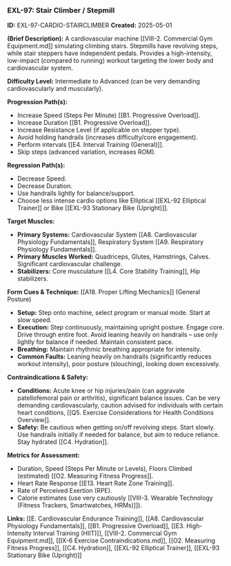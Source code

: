 ### **EXL-97: Stair Climber / Stepmill**

**ID:** EXL-97-CARDIO-STAIRCLIMBER **Created:** 2025-05-01

**(Brief Description):** A cardiovascular machine [[VIII-2. Commercial Gym Equipment.md]] simulating climbing stairs. Stepmills have revolving steps, while stair steppers have independent pedals. Provides a high-intensity, low-impact (compared to running) workout targeting the lower body and cardiovascular system.

**Difficulty Level:** Intermediate to Advanced (can be very demanding cardiovascularly and muscularly).

**Progression Path(s):**

- Increase Speed (Steps Per Minute) [[B1. Progressive Overload]].
- Increase Duration [[B1. Progressive Overload]].
- Increase Resistance Level (if applicable on stepper type).
- Avoid holding handrails (increases difficulty/core engagement).
- Perform intervals [[E4. Interval Training (General)]].
- Skip steps (advanced variation, increases ROM).

**Regression Path(s):**

- Decrease Speed.
- Decrease Duration.
- Use handrails lightly for balance/support.
- Choose less intense cardio options like Elliptical [[EXL-92 Elliptical Trainer]] or Bike [[EXL-93 Stationary Bike (Upright)]].

**Target Muscles:**

- **Primary Systems:** Cardiovascular System [[A8. Cardiovascular Physiology Fundamentals]], Respiratory System [[A9. Respiratory Physiology Fundamentals]].
- **Primary Muscles Worked:** Quadriceps, Glutes, Hamstrings, Calves. Significant cardiovascular challenge.
- **Stabilizers:** Core musculature [[L4. Core Stability Training]], Hip stabilizers.

**Form Cues & Technique:** [[A18. Proper Lifting Mechanics]] (General Posture)

- **Setup:** Step onto machine, select program or manual mode. Start at slow speed.
- **Execution:** Step continuously, maintaining upright posture. Engage core. Drive through entire foot. Avoid leaning heavily on handrails – use only lightly for balance if needed. Maintain consistent pace.
- **Breathing:** Maintain rhythmic breathing appropriate for intensity.
- **Common Faults:** Leaning heavily on handrails (significantly reduces workout intensity), poor posture (slouching), looking down excessively.

**Contraindications & Safety:**

- **Conditions:** Acute knee or hip injuries/pain (can aggravate patellofemoral pain or arthritis), significant balance issues. Can be very demanding cardiovascularly, caution advised for individuals with certain heart conditions, [[Q5. Exercise Considerations for Health Conditions Overview]].
- **Safety:** Be cautious when getting on/off revolving steps. Start slowly. Use handrails initially if needed for balance, but aim to reduce reliance. Stay hydrated [[C4. Hydration]].

**Metrics for Assessment:**

- Duration, Speed (Steps Per Minute or Levels), Floors Climbed (estimated) [[O2. Measuring Fitness Progress]].
- Heart Rate Response [[E13. Heart Rate Zone Training]].
- Rate of Perceived Exertion (RPE).
- Calorie estimates (use very cautiously [[VIII-3. Wearable Technology (Fitness Trackers, Smartwatches, HRMs)]]).

**Links:** [[E. Cardiovascular  Endurance Training]], [[A8. Cardiovascular Physiology Fundamentals]], [[B1. Progressive Overload]], [[E3. High-Intensity Interval Training (HIIT)]], [[VIII-2. Commercial Gym Equipment.md]], [[IX-6 Exercise Contraindications.md]], [[O2. Measuring Fitness Progress]], [[C4. Hydration]], [[EXL-92 Elliptical Trainer]], [[EXL-93 Stationary Bike (Upright)]]